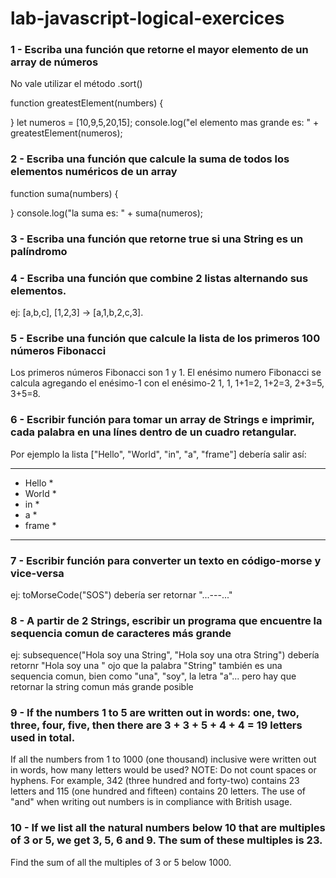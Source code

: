 # lab-javascript-logical-exercices

### 1 - Escriba una función que retorne el mayor elemento de un array de números
No vale utilizar el método .sort()

function greatestElement(numbers) {

}
let numeros = [10,9,5,20,15];
console.log("el elemento mas grande es: " + greatestElement(numeros);

            
### 2 - Escriba una función que calcule la suma de todos los elementos numéricos de un array
function suma(numbers) {

}
console.log("la suma es: " + suma(numeros);
            
            
### 3 - Escriba una función que retorne true si una String es un palíndromo


### 4 - Escriba una función que combine 2 listas alternando sus elementos.

ej: [a,b,c], [1,2,3] → [a,1,b,2,c,3].

### 5 - Escribe una función que calcule la lista de los primeros 100 números Fibonacci 
Los primeros números Fibonacci son 1 y 1. 
El enésimo numero Fibonacci se calcula agregando el enésimo-1 con el enésimo-2
1, 1, 1+1=2, 1+2=3, 2+3=5, 3+5=8.

### 6 - Escribir función para tomar un array de Strings e imprimir, cada palabra en una línes dentro de un cuadro retangular. 
Por ejemplo la lista ["Hello", "World", "in", "a", "frame"] debería salir así:

*********
* Hello *
* World *
* in    *
* a     *
* frame *
*********

### 7 - Escribir función para converter un texto en código-morse y vice-versa
ej: toMorseCode("SOS") debería ser retornar "...---..."

### 8 - A partir de 2 Strings, escribir un programa que encuentre la sequencia comun de caracteres más grande
ej: subsequence("Hola soy una String", "Hola soy una otra String")
debería retornr "Hola soy una "
ojo que la palabra "String" también es una sequencia comun, bien como "una", "soy", la letra "a"...
pero hay que retornar la string comun más grande posible

### 9 - If the numbers 1 to 5 are written out in words: one, two, three, four, five, then there are 3 + 3 + 5 + 4 + 4 = 19 letters used in total.
If all the numbers from 1 to 1000 (one thousand) inclusive were written out in words, how many letters would be used?
NOTE: Do not count spaces or hyphens. For example, 342 (three hundred and forty-two) contains 23 letters and 115 (one hundred and fifteen) contains 20 letters. The use of "and" when writing out numbers is in compliance with British usage.

### 10 - If we list all the natural numbers below 10 that are multiples of 3 or 5, we get 3, 5, 6 and 9. The sum of these multiples is 23.
Find the sum of all the multiples of 3 or 5 below 1000.